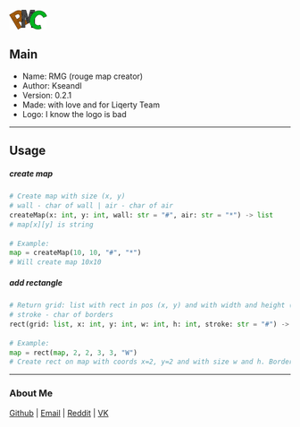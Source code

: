 ![logo](assets/logoMicro.png)

## Main

 * Name: RMG (rouge map creator)
 * Author: KseandI
 * Version: 0.2.1
 * Made: with love and for Liqerty Team
 * Logo: I know the logo is bad

---

## Usage

##### create map

```python
# Create map with size (x, y)
# wall - char of wall | air - char of air
createMap(x: int, y: int, wall: str = "#", air: str = "*") -> list
# map[x][y] is string

# Example:
map = createMap(10, 10, "#", "*")
# Will create map 10x10
```

##### add rectangle

```Python
# Return grid: list with rect in pos (x, y) and with width and height (w, h)
# stroke - char of borders
rect(grid: list, x: int, y: int, w: int, h: int, stroke: str = "#") -> list

# Example:
map = rect(map, 2, 2, 3, 3, "W")
# Create rect on map with coords x=2, y=2 and with size w and h. Borders will be "W"
```

---

### About Me

[Github](https://github.com/KseandI) | [Email](KseandI@gmail.com) | [Reddit](https://www.reddit.com/user/KseandI) | [VK](https://vk.com/xxigor2005xx)
